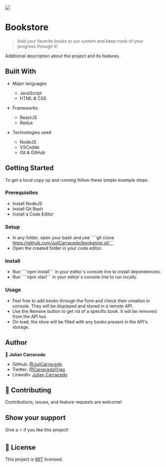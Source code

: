 ![](https://img.shields.io/badge/Microverse-blueviolet)

# Bookstore

> Add your favorite books to our system and keep track of your progress through it!

Additional description about the project and its features.

## Built With

- Major languages
    - JavaScript
    - HTML & CSS

- Frameworks
    - ReactJS
    - Redux

- Technologies used
    - NodeJS
    - VSCodde
    - Git & GitHub

## Getting Started

To get a local copy up and running follow these simple example steps.

### Prerequisites 

- Install NodeJS
- Install Git Bash
- Install a Code Editor

### Setup

- In any folder, open your bash and use ````git clone https://github.com/JuliCarracedo/bookstore.git```
- Open the created folder in your code editor.

### Install

- Run ````npm install``` in your editor`s console line to install dependencies. 
- Run ````npm start``` in your editor`s console line to run locally. 

### Usage

- Feel free to add books through the form and check their creation in console. They will be displayed and stored in a remote API.
- Use the Remove button to get rid of a specific book. It will be removed from the API too.
- On load, the store will be filled with any books present in the API's storage.

## Author

👤 **Julian Carracedo**

- GitHub: [@JuliCarracedo](https://github.com/JuliCarracedo)
- Twitter: [@CarracedoTrigo](https://twitter.com/CarracedoTrigo)
- LinkedIn: [Julian Carracedo](https://linkedin.com/in/julian-carracedo)


## 🤝 Contributing

Contributions, issues, and feature requests are welcome!


## Show your support

Give a ⭐️ if you like this project!

## 📝 License

This project is [MIT](./MIT.md) licensed.